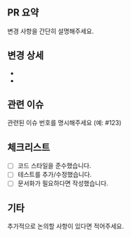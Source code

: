 ## PR 요약

변경 사항을 간단히 설명해주세요.

## 변경 상세

-
-

## 관련 이슈

관련된 이슈 번호를 명시해주세요 (예: #123)

## 체크리스트

- [ ] 코드 스타일을 준수했습니다.
- [ ] 테스트를 추가/수정했습니다.
- [ ] 문서화가 필요하다면 작성했습니다.

## 기타

추가적으로 논의할 사항이 있다면 적어주세요.
